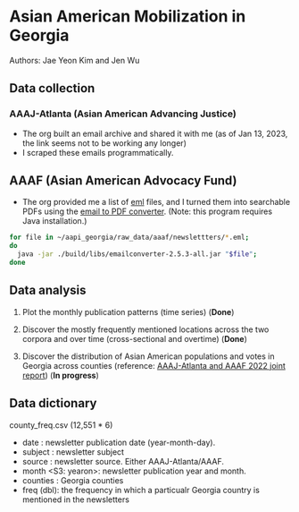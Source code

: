 # Asian American Mobilization in Georgia

Authors: Jae Yeon Kim and Jen Wu

## Data collection

### AAAJ-Atlanta (Asian American Advancing Justice)

* The org built an email archive and shared it with me (as of Jan 13, 2023, the link seems not to be working any longer)
* I scraped these emails programmatically. 

## AAAF (Asian American Advocacy Fund)

* The org provided me a list of [eml](https://www.loc.gov/preservation/digital/formats/fdd/fdd000388.shtml#:~:text=EML%2C%20short%20for%20electronic%20mail,as%20some%20other%20email%20programs.) files, and I turned them into searchable PDFs using the [email to PDF converter](https://github.com/nickrussler/email-to-pdf-converter). (Note: this program requires Java installation.) 

```sh
for file in ~/aapi_georgia/raw_data/aaaf/newslettters/*.eml; 
do
  java -jar ./build/libs/emailconverter-2.5.3-all.jar "$file";
done
```

## Data analysis

1. Plot the monthly publication patterns (time series) (**Done**)

2. Discover the mostly frequently mentioned locations across the two corpora and over time (cross-sectional and overtime) (**Done**)

3. Discover the distribution of Asian American populations and votes in Georgia across counties (reference: [AAAJ-Atlanta and AAAF 2022 joint report](https://static1.squarespace.com/static/5f0cc12a064e9716d52e6052/t/62dff75d3738db631340742d/1658845029456/AAPI_Report_v4.pdf)) (**In progress**)

## Data dictionary 

county_freq.csv (12,551 * 6)
- date <date>: newsletter publication date (year-month-day).
- subject <chr>: newsletter subject 
- source <chr>: newsletter source. Either AAAJ-Atlanta/AAAF.
- month <S3: yearon>: newsletter publication year and month.
- counties <chr>: Georgia counties 
- freq (dbl): the frequency in which a particualr Georgia country is mentioned in the newsletters 
